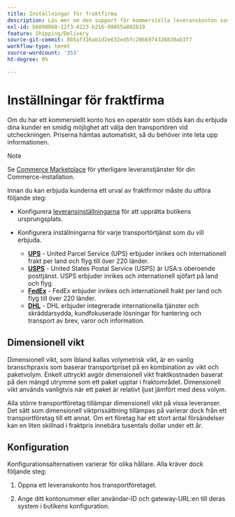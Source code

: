 ```yaml
---
title: Inställningar för fraktfirma
description: Läs mer om den support för kommersiella leveranskonton som finns för din butik.
exl-id: b6098068-12f3-4223-b216-98055a802b19
feature: Shipping/Delivery
source-git-commit: 8b5af316ab1d2e632ed5fc2066974326830ab3f7
workflow-type: tm+mt
source-wordcount: '353'
ht-degree: 0%

---
```


# Inställningar för fraktfirma

Om du har ett kommersiellt konto hos en operatör som stöds kan du erbjuda dina kunder en smidig möjlighet att välja den transportören vid utcheckningen. Priserna hämtas automatiskt, så du behöver inte leta upp informationen.

>[!NOTE]
>
>Se [Commerce Marketplace](../getting-started/commerce-marketplace.md) för ytterligare leveranstjänster för din Commerce-installation.

Innan du kan erbjuda kunderna ett urval av fraktfirmor måste du utföra följande steg:

- Konfigurera [leveransinställningarna](shipping-settings.md) för att upprätta butikens ursprungsplats.

- Konfigurera inställningarna för varje transportörtjänst som du vill erbjuda.

   - [**UPS**](ups.md) - United Parcel Service (UPS) erbjuder inrikes och internationell frakt per land och flyg till över 220 länder.
   - [**USPS**](usps.md) - United States Postal Service (USPS) är USA:s oberoende posttjänst. USPS erbjuder inrikes och internationell sjöfart på land och flyg.
   - [**FedEx**](fedex.md) - FedEx erbjuder inrikes och internationell frakt per land och flyg till över 220 länder.
   - [**DHL**](dhl.md) - DHL erbjuder integrerade internationella tjänster och skräddarsydda, kundfokuserade lösningar för hantering och transport av brev, varor och information.

## Dimensionell vikt

Dimensionell vikt, som ibland kallas volymetrisk vikt, är en vanlig branschpraxis som baserar transportpriset på en kombination av vikt och paketvolym. Enkelt uttryckt avgör dimensionell vikt fraktkostnaden baserat på den mängd utrymme som ett paket upptar i fraktområdet. Dimensionell vikt används vanligtvis när ett paket är relativt ljust jämfört med dess volym.

Alla större transportföretag tillämpar dimensionell vikt på vissa leveranser. Det sätt som dimensionell viktprissättning tillämpas på varierar dock från ett transportföretag till ett annat. Om ert företag har ett stort antal försändelser kan en liten skillnad i fraktpris innebära tusentals dollar under ett år.

## Konfiguration

Konfigurationsalternativen varierar för olika hållare. Alla kräver dock följande steg:

1. Öppna ett leveranskonto hos transportföretaget.

1. Ange ditt kontonummer eller användar-ID och gateway-URL:en till deras system i butikens konfiguration.
